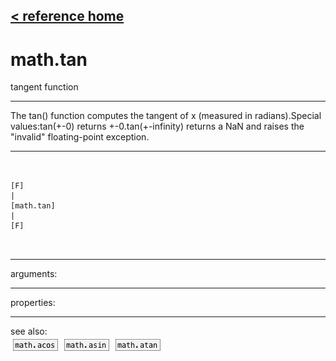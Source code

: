 [< reference home](ceammc_lib.html)
---

# math.tan


tangent function

---

The tan() function computes the tangent of x (measured in radians).Special values:tan(+-0) returns +-0.tan(+-infinity) returns a NaN and raises the &#34;invalid&#34; floating-point
            exception.<br>


---


```


[F]
|
[math.tan]
|
[F]

            
```

---
arguments:


---
properties:


---
see also:<br>
[![math.acos](img/object_math.acos.png)](math.acos.html)
[![math.asin](img/object_math.asin.png)](math.asin.html)
[![math.atan](img/object_math.atan.png)](math.atan.html)
